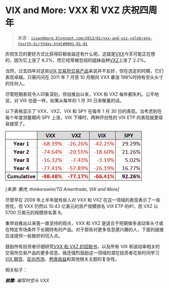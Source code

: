 <!--yml

分类: 未分类

日期: 2024 年 05 月 18 日 16:18:49

-->

# VIX and More: VXX 和 VXZ 庆祝四周年

> 来源：[`vixandmore.blogspot.com/2013/01/vxx-and-vxz-celebrate-fourth-birthday.html#0001-01-01`](http://vixandmore.blogspot.com/2013/01/vxx-and-vxz-celebrate-fourth-birthday.html#0001-01-01)

庆祝生日的更好方式比获得巨额收益还有什么呢。这就是[VXX](http://vixandmore.blogspot.com/search/label/VXX)今天可能正在想的，因为它上涨了 6.2%，而它经常被忽视的姐妹品种[VXZ](http://vixandmore.blogspot.com/search/label/VXZ)上涨了 2.2%。

当然，过去四年对这些[VIX 交易所交易产品](http://vixandmore.blogspot.com/search/label/VIX%20ETN)来说并不友好，但在选定的时期，它们表现卓越。只需问问在 2011 年 7 月至 10 月期间 VXX 暴涨 198%时持有空头头寸的任何人。

尽管短期表现令人印象深刻，但自推出以来，VXX 和 VXZ 每年都失利。公平地说，对 VIX 也是一样，如果从每年的 1 月 30 日来衡量的话。

以下表格显示了 VXX、VXZ、VIX 和 SPY 在每年 1 月 30 日的表现。当考虑到在每个年度测量期间 SPY 上涨，VIX 下降时，两种开创性的 VIX ETP 的表现就更容易接受了。

![](img/81c5f01de340b56c9ac9f9809159007e.png)

*[来源: 雅虎, thinkorswim/TD Ameritrade, VIX and More]*

尽管早在 2009 年上半年就有些人对 VXX 和 VXZ 在这一领域的表现表示了一些担忧，但 VXX 仍然以 10.43 亿美元的资产规模排名 VIX ETP 的#1，而 VXZ 以 5700 万美元的规模排名第 8。

重申自推出以来我一直坚持的观点，VXX 和 VXZ 是适合于短期做多波动率头寸或在特定市场条件下长期持有的产品。对于那些对更多信息感兴趣的人，下面的链接应该提供一些极好的切入点。

鼓励所有投资者仔细研究[VXX 和 VXZ 的招股书](http://www.ipathetn.com/static/pdf/vix-prospectus.pdf)，以及所有 VIX 和波动率相关的交易所交易产品的更多信息。我还强烈鼓励这一领域的潜在投资者花些时间学习[VIX 期货](http://vixandmore.blogspot.com/search/label/VIX%20futures)、[反向市场](http://vixandmore.blogspot.com/search/label/contango)、[卷席收益](http://vixandmore.blogspot.com/search/label/roll%20yield)和其他相关主题的复杂性。

相关帖子：

***披露:*** *编写时空头 VXX*
